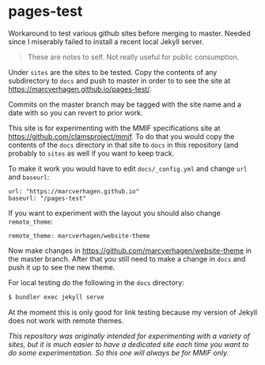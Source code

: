 # pages-test

Workaround to test various github sites before merging to master. Needed since I miserably failed to install a recent local Jekyll server.

>  These are notes to self. Not really useful for public consumption.

Under `sites` are the sites to be tested. Copy the contents of any subdirectory to `docs` and push to master in order to to see the site at https://marcverhagen.github.io/pages-test/.

Commits on the master branch may be tagged with the site name and a date with so you can revert to prior work.

This site is for experimenting with the MMIF specifications site at https://github.com/clamsproject/mmif. To do that you would copy the contents of the `docs` directory in that site to `docs` in this repository (and probably to `sites` as well if you want to keep track.

To make it work you would have to edit `docs/_config.yml` and change `url` and `baseurl`:

```
url: "https://marcverhagen.github.io"
baseurl: "/pages-test"
```

If you want to experiment with the layout you should also change `remote_theme`:

```
remote_theme: marcverhagen/website-theme
```

Now make changes in https://github.com/marcverhagen/website-theme in the master branch. After that you still need to make a change in `docs` and push it up to see the new theme.

For local testing do the following in the `docs` directory:

```bash
$ bundler exec jekyll serve
```

At the moment this is only good for link testing because my version of Jekyll does not work with remote themes.

*This repository was originally intended for experimenting with a variety of sites, but it is much easier to have a dedicated site each time you want to do some experimentation. So this one will always be for MMIF only.*